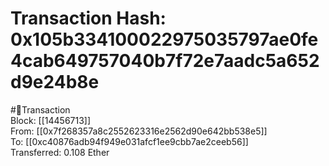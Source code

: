
Transaction Hash: 0x105b334100022975035797ae0fe4cab649757040b7f72e7aadc5a652d9e24b8e
====================================================================================
  
#💸Transaction  
Block: [[14456713]]  
From: [[0x7f268357a8c2552623316e2562d90e642bb538e5]]  
To: [[0xc40876adb94f949e031afcf1ee9cbb7ae2ceeb56]]  
Transferred: 0.108 Ether